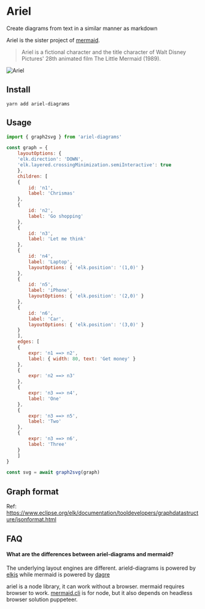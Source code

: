 # Ariel

Create diagrams from text in a similar manner as markdown

Ariel is the sister project of [mermaid](https://github.com/knsv/mermaid).

> Ariel is a fictional character and the title character of Walt Disney Pictures' 28th animated film The Little Mermaid (1989).

![Ariel](https://upload.wikimedia.org/wikipedia/en/7/77/Ariel_disney.png)


## Install

```
yarn add ariel-diagrams
```


## Usage

```js
import { graph2svg } from 'ariel-diagrams'

const graph = {
    layoutOptions: {
    'elk.direction': 'DOWN',
    'elk.layered.crossingMinimization.semiInteractive': true
    },
    children: [
    {
        id: 'n1',
        label: 'Chrismas'
    },
    {
        id: 'n2',
        label: 'Go shopping'
    },
    {
        id: 'n3',
        label: 'Let me think'
    },
    {
        id: 'n4',
        label: 'Laptop',
        layoutOptions: { 'elk.position': '(1,0)' }
    },
    {
        id: 'n5',
        label: 'iPhone',
        layoutOptions: { 'elk.position': '(2,0)' }
    },
    {
        id: 'n6',
        label: 'Car',
        layoutOptions: { 'elk.position': '(3,0)' }
    }
    ],
    edges: [
    {
        expr: 'n1 ==> n2',
        label: { width: 80, text: 'Get money' }
    },
    {
        expr: 'n2 ==> n3'
    },
    {
        expr: 'n3 ==> n4',
        label: 'One'
    },
    {
        expr: 'n3 ==> n5',
        label: 'Two'
    },
    {
        expr: 'n3 ==> n6',
        label: 'Three'
    }
    ]
}

const svg = await graph2svg(graph)
```


## Graph format

Ref: https://www.eclipse.org/elk/documentation/tooldevelopers/graphdatastructure/jsonformat.html


## FAQ

#### What are the differences between ariel-diagrams and mermaid?

The underlying layout engines are different. arield-diagrams is powered by [elkjs](https://github.com/OpenKieler/elkjs) while mermaid is powered by [dagre](https://github.com/dagrejs)

ariel is a node library, it can work without a browser. mermaid requires browser to work. [mermaid.cli](https://github.com/mermaidjs/mermaid.cli) is for node, but it also depends on headless browser solution puppeteer.
